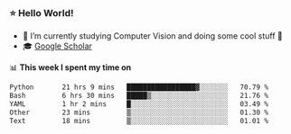 ### ⭐️ Hello World!

<!--
**hologerry/hologerry** is a ✨ _special_ ✨ repository because its `README.md` (this file) appears on your GitHub profile.

Here are some ideas to get you started:

- 🔭 I’m currently working and studying on Computer Vision
- 🌱 I’m currently learning at Peking University
- 💬 Ask me about 
- 📫 How to reach me: E-mail
- 😄 Pronouns: he/his
- ⚡ Fun fact: Music is the Power
-->


- 🔭 I’m currently studying Computer Vision and doing some cool stuff 🤖
- 🎓 [Google Scholar](https://scholar.google.com/citations?user=3ykqW9wAAAAJ&hl=en)


📊 **This week I spent my time on**

<!--START_SECTION:waka-->

```txt
Python       21 hrs 9 mins   █████████████████▓░░░░░░░   70.79 %
Bash         6 hrs 30 mins   █████▒░░░░░░░░░░░░░░░░░░░   21.76 %
YAML         1 hr 2 mins     █░░░░░░░░░░░░░░░░░░░░░░░░   03.49 %
Other        23 mins         ▒░░░░░░░░░░░░░░░░░░░░░░░░   01.30 %
Text         18 mins         ▒░░░░░░░░░░░░░░░░░░░░░░░░   01.01 %
```

<!--END_SECTION:waka-->
